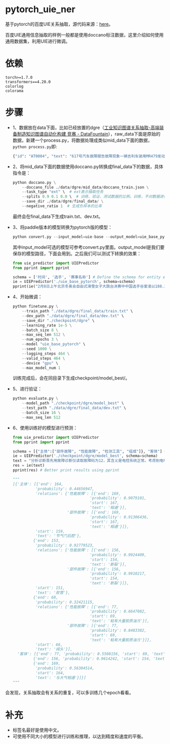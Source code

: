 # pytorch_uie_ner
基于pytorch的百度UIE关系抽取，源代码来源：[here](https://github.com/heiheiyoyo/uie_pytorch)。

百度UIE通用信息抽取的样例一般都是使用doccano标注数据，这里介绍如何使用通用数据集，利用UIE进行微调。

# 依赖

```
torch>=1.7.0
transformers==4.20.0
colorlog
colorama
```

# 步骤

- 1、数据放在data下面，比如已经放置的dgre（[工业知识图谱关系抽取-高端装备制造知识图谱自动化构建 竞赛 - DataFountain](https://www.datafountain.cn/competitions/584)），raw_data下面是原始的数据，新建一个process.py，将数据处理成类似mid_data下面的数据，```python process.py```即:

	```python
	{"id": "AT0004", "text": "617号汽车故障报告故障现象一辆吉利车装用MR479发动机，行驶里程为23709公里，驾驶员反映该车在行驶中无异响，但在起步和换挡过程中车身有抖动现象，并且听到离合器内部有异响。", "relations": [{"id": 0, "from_id": 0, "to_id": 1, "type": "部件故障"}, {"id": 1, "from_id": 2, "to_id": 3, "type": "部件故障"}], "entities": [{"id": 0, "start_offset": 80, "end_offset": 83, "label": "主体"}, {"id": 1, "start_offset": 86, "end_offset": 88, "label": "客体"}, {"id": 2, "start_offset": 68, "end_offset": 70, "label": "主体"}, {"id": 3, "start_offset": 71, "end_offset": 73, "label": "客体"}]}
	```

- 2、将mid_data下面的数据使用doccano.py转换成final_data下的数据，具体指令是：

	```python
	python doccano.py \
	    --doccano_file ./data/dgre/mid_data/doccano_train.json \
	    --task_type "ext" \  # ext表示抽取任务
	    --splits 0.9 0.1 0.0 \  # 训练、验证、测试数据的比例。训练，不对数据进行切分，因此将第一位设置为1.0
	    --save_dir ./data/dgre/final_data/ \
	    --negative_ratio 1  # 生成负样本的比率
	```
	
	最终会在final_data下生成train.txt、dev.txt。
	
- 3、将paddle版本的模型转换为pytorch版的模型：

	```python
	python convert.py --input_model=uie-base --output_model=uie_base_pytorch --no_validate_output
	```

	其中input_model可选的模型可参考convert.py里面。output_model是我们要保存的模型路径，下面会用到。之后我们可以测试下转换的效果：

	```python
	from uie_predictor import UIEPredictor
	from pprint import pprint
	
	schema = ['时间', '选手', '赛事名称'] # Define the schema for entity extraction
	ie = UIEPredictor('./uie_base_pytorch', schema=schema)
	pprint(ie("2月8日上午北京冬奥会自由式滑雪女子大跳台决赛中中国选手谷爱凌以188.25分获得金牌！")) # Better print results using pprint
	```

- 4、开始微调：

	```python
	python finetune.py \
	    --train_path "./data/dgre/final_data/train.txt" \
	    --dev_path "./data/dgre/final_data/dev.txt" \
	    --save_dir "./checkpoint/dgre" \
	    --learning_rate 1e-5 \
	    --batch_size 8 \
	    --max_seq_len 512 \
	    --num_epochs 3 \
	    --model "uie_base_pytorch" \
	    --seed 1000 \
	    --logging_steps 464 \
	    --valid_steps 464 \
	    --device "gpu" \
	    --max_model_num 1
	```

	训练完成后，会在同目录下生成checkpoint/model_best/。

- 5、进行验证：

	```python
	python evaluate.py \
	    --model_path "./checkpoint/dgre/model_best" \
	    --test_path "./data/dgre/final_data/dev.txt" \
	    --batch_size 16 \
	    --max_seq_len 512
	```

- 6、使用训练好的模型进行预测：

	```python
	from uie_predictor import UIEPredictor
	from pprint import pprint
	
	schema = [{"主体":["部件故障", "性能故障", "检测工具", "组成"]}, "客体"] # Define the schema for entity extraction
	ie = UIEPredictor('./checkpoint/dgre/model_best', schema=schema)
	text = "分析诊断首先用故障诊断仪读取故障码为12，其含义是电控系统正常。考虑到电喷发动机控制是由怠速马达来实现的，所以先拆下怠速马达，发现其阀头上粘有大量胶质油污。用化油器清洗剂清洗后，装车试验，故障依旧。接着清洗喷油咀，故障仍未排除。最后把节气门体拆下来清洗。在操作过程中发现：一根插在节气门体下部真空管上的胶管已断裂，造成节气门后腔与大气相通，影响怠速运转稳定。这条胶管应该是连接在节气门进气管和气门室盖排气孔之间特制的丁字胶管的一部分，但该车没有使用特制的丁字胶管，它用一条直通胶管将节气门进气管和气门室盖排气孔连起来。维修方案把节气门体清洗干净后装车，再用一条专用特制的丁字形的三通胶管把节气门进气管、气门室盖排气孔和节气门体下部真空管接好，然后启动发动机，加速收油，发动机转速平稳下降"
	res = ie(text)
	pprint(res) # Better print results using pprint
	
	"""
	[{'主体': [{'end': 164,
	          'probability': 0.44656947,
	          'relations': {'性能故障': [{'end': 169,
	                                  'probability': 0.9079101,
	                                  'start': 167,
	                                  'text': '相通'}],
	                        '部件故障': [{'end': 169,
	                                  'probability': 0.91306436,
	                                  'start': 167,
	                                  'text': '相通'}]},
	          'start': 159,
	          'text': '节气门后腔'},
	         {'end': 153,
	          'probability': 0.92779523,
	          'relations': {'性能故障': [{'end': 156,
	                                  'probability': 0.9924409,
	                                  'start': 154,
	                                  'text': '断裂'}],
	                        '部件故障': [{'end': 156,
	                                  'probability': 0.9910217,
	                                  'start': 154,
	                                  'text': '断裂'}]},
	          'start': 151,
	          'text': '胶管'},
	         {'end': 68,
	          'probability': 0.32421115,
	          'relations': {'性能故障': [{'end': 77,
	                                  'probability': 0.6647082,
	                                  'start': 69,
	                                  'text': '粘有大量胶质油污'}],
	                        '部件故障': [{'end': 77,
	                                  'probability': 0.8483382,
	                                  'start': 69,
	                                  'text': '粘有大量胶质油污'}]},
	          'start': 66,
	          'text': '阀头'}],
	  '客体': [{'end': 77, 'probability': 0.5508156, 'start': 69, 'text': '粘有大量胶质油污'},
	         {'end': 156, 'probability': 0.9614242, 'start': 154, 'text': '断裂'},
	         {'end': 169,
	          'probability': 0.56304514,
	          'start': 164,
	          'text': '与大气相通'}]}]
	"""
	```

会发现，关系抽取会有关系的重复，可以多训练几个epoch看看。

# 补充

- 标签名最好是使用中文。
- 可使用不同大小的模型进行训练和推理，以达到精度和速度的平衡。
